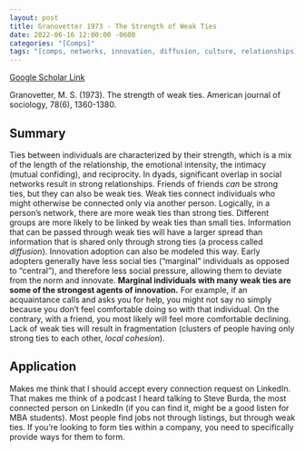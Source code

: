 ```yaml
---
layout: post
title: Granovetter 1973 - The Strength of Weak Ties
date: 2022-06-16 12:00:00 -0600
categories: "[Comps]"
tags: "[comps, networks, innovation, diffusion, culture, relationships]"
---
```

[Google Scholar Link](https://scholar.google.com/scholar?hl=en&as_sdt=0%2C45&q=strength+of+weak+ties&btnG=)

Granovetter, M. S. (1973). The strength of weak ties. American journal of sociology, 78(6), 1360-1380.

## Summary
Ties between individuals are characterized by their strength, which is a mix of the length of the relationship, the emotional intensity, the intimacy (mutual confiding), and reciprocity.  In dyads, significant overlap in social networks result in strong relationships.  Friends of friends _can_ be strong ties, but they can also be weak ties.  Weak ties connect individuals who might otherwise be connected only via another person.  Logically, in a person’s network, there are more weak ties than strong ties.  Different groups are more likely to be linked by weak ties than small ties.  Information that can be passed through weak ties will have a larger spread than information that is shared only through strong ties (a process called _diffusion_).  Innovation adoption can also be modeled this way.  Early adopters generally have less social ties (“marginal” individuals as opposed to “central”), and therefore less social pressure, allowing them to deviate from the norm and innovate.  **Marginal individuals with many weak ties are some of the strongest agents of innovation.**  For example, if an acquaintance calls and asks you for help, you might not say no simply because you don’t feel comfortable doing so with that individual.  On the contrary, with a friend, you most likely will feel more comfortable declining.  Lack of weak ties will result in fragmentation (clusters of people having only strong ties to each other, _local cohesion_).

## Application
Makes me think that I should accept every connection request on LinkedIn.  That makes me think of a podcast I heard talking to Steve Burda, the most connected person on LinkedIn (if you can find it, might be a good listen for MBA students).  Most people find jobs not through listings, but through weak ties.  If you’re looking to form ties within a company, you need to specifically provide ways for them to form.
